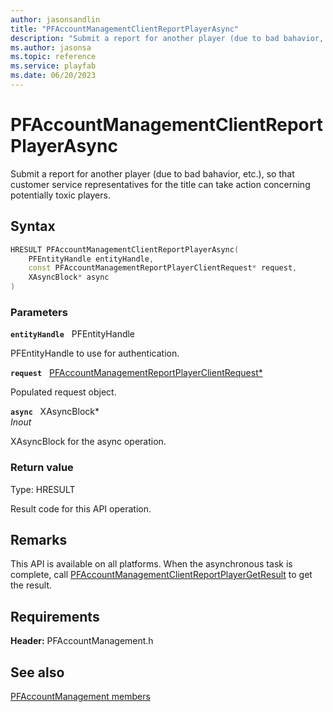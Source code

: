 ```yaml
---
author: jasonsandlin
title: "PFAccountManagementClientReportPlayerAsync"
description: "Submit a report for another player (due to bad bahavior, etc.), so that customer service representatives for the title can take action concerning potentially toxic players."
ms.author: jasonsa
ms.topic: reference
ms.service: playfab
ms.date: 06/20/2023
---
```


# PFAccountManagementClientReportPlayerAsync  

Submit a report for another player (due to bad bahavior, etc.), so that customer service representatives for the title can take action concerning potentially toxic players.  

## Syntax  
  
```cpp
HRESULT PFAccountManagementClientReportPlayerAsync(  
    PFEntityHandle entityHandle,  
    const PFAccountManagementReportPlayerClientRequest* request,  
    XAsyncBlock* async  
)  
```  
  
### Parameters  
  
**`entityHandle`** &nbsp; PFEntityHandle  
  
PFEntityHandle to use for authentication.  
  
**`request`** &nbsp; [PFAccountManagementReportPlayerClientRequest*](../../pfaccountmanagementtypes/structs/pfaccountmanagementreportplayerclientrequest.md)  
  
Populated request object.  
  
**`async`** &nbsp; XAsyncBlock*  
*_Inout_*  
  
XAsyncBlock for the async operation.  
  
  
### Return value
Type: HRESULT
  
Result code for this API operation.
  
## Remarks  
  
This API is available on all platforms. When the asynchronous task is complete, call [PFAccountManagementClientReportPlayerGetResult](pfaccountmanagementclientreportplayergetresult.md) to get the result.
  
## Requirements  
  
**Header:** PFAccountManagement.h
  
## See also  
[PFAccountManagement members](../pfaccountmanagement_members.md)  

  
  
